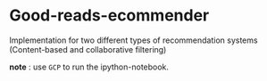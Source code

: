 # Good-reads-ecommender
Implementation for two different types of recommendation systems (Content-based and collaborative filtering)

**note** : use `GCP` to run the ipython-notebook.
